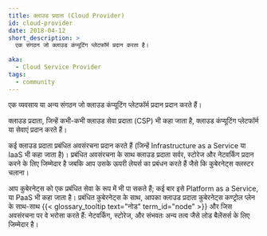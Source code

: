 ```yaml
---
title: क्लाउड प्रदाता (Cloud Provider)
id: cloud-provider
date: 2018-04-12
short_description: >
  एक संगठन जो क्लाउड कंप्यूटिंग प्लेटफॉर्म प्रदान करता है।

aka:
  - Cloud Service Provider
tags:
  - community
---
```


एक व्यवसाय या अन्य संगठन जो क्लाउड कंप्यूटिंग प्लेटफॉर्म प्रदान प्रदान करते हैं।

<!--more-->

क्लाउड प्रदाता, जिन्हें कभी-कभी क्लाउड सेवा प्रदाता (CSP) भी कहा जाता है, क्लाउड कंप्यूटिंग प्लेटफॉर्म या सेवाएं प्रदान करते हैं।

कई क्लाउड प्रदाता प्रबंधित अवसंरचना प्रदान करते हैं (जिन्हें Infrastructure as a Service या IaaS भी कहा जाता है)। प्रबंधित अवसंरचना के साथ क्लाउड प्रदाता सर्वर, स्टोरेज और नेटवर्किंग प्रदान करने के लिए जिम्मेदार है जबकि आप उसके ऊपरी लेयर्स का प्रबंधन करते हैं जैसे कि  कुबेरनेट्स क्लस्टर चलाना।

आप कुबेरनेट्स को एक प्रबंधित सेवा के रूप में भी पा सकते हैं; कई बार इसे Platform as a Service, या PaaS भी कहा जाता है। प्रबंधित कुबेरनेट्स के साथ, आपका क्लाउड प्रदाता कुबेरनेट्स कण्ट्रोल प्लेन के साथ-साथ {{< glossary_tooltip text="नोड" term_id="node" >}} और जिस अवसंरचना पर वे भरोसा करते हैं: नेटवर्किंग, स्टोरेज, और संभवतः अन्य तत्व जैसे लोड बैलेंसर्स के लिए जिम्मेदार है।
